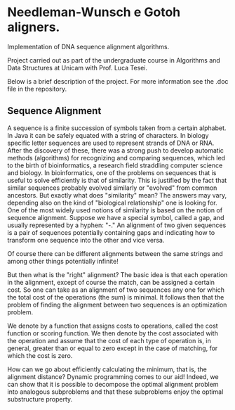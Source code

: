 # Needleman-Wunsch e Gotoh aligners.
Implementation of DNA sequence alignment algorithms. 

Project carried out as part of the undergraduate course in Algorithms and Data Structures at Unicam with Prof. Luca Tesei.

Below is a brief description of the project. For more information see the .doc file in the repository.


## Sequence Alignment

A sequence is a finite succession of symbols taken from a certain alphabet. In Java it can be safely equated with a string of characters. In biology specific letter sequences are used to represent strands of DNA or RNA. After the discovery of these, there was a strong push to develop automatic methods (algorithms) for recognizing and comparing sequences, which led to the birth of bioinformatics, a research field straddling computer science and biology. 
In bioinformatics, one of the problems on sequences that is useful to solve efficiently is that of similarity. This is justified by the fact that similar sequences probably evolved similarly or "evolved" from common ancestors. But exactly what does "similarity" mean? The answers may vary, depending also on the kind of "biological relationship" one is looking for. One of the most widely used notions of similarity is based on the notion of sequence alignment.
Suppose we have a special symbol, called a gap, and usually represented by a hyphen: "-." An alignment of two given sequences is a pair of sequences potentially containing gaps and indicating how to transform one sequence into the other and vice versa. 

Of course there can be different alignments between the same strings and among other things potentially infinite!

But then what is the "right" alignment? The basic idea is that each operation in the alignment, except of course the match, can be assigned a certain cost. So one can take as an alignment of two sequences any one for which the total cost of the operations (the sum) is minimal. It follows then that the problem of finding the alignment between two sequences is an optimization problem. 
    
We denote by a function that assigns costs to operations, called the cost function or scoring function. We then denote by the cost associated with the operation and assume that the cost of each type of operation is, in general, greater than or equal to zero except in the case of matching, for which the cost is zero.

How can we go about efficiently calculating the minimum, that is, the alignment distance? Dynamic programming comes to our aid! Indeed, we can show that it is possible to decompose the optimal alignment problem into analogous subproblems and that these subproblems enjoy the optimal substructure property.

